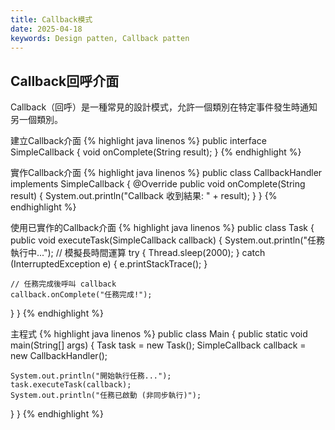 ```yaml
---
title: Callback模式
date: 2025-04-18
keywords: Design patten, Callback patten
---
```

## Callback回呼介面
Callback（回呼）是一種常見的設計模式，允許一個類別在特定事件發生時通知另一個類別。

建立Callback介面
{% highlight java linenos %}
public interface SimpleCallback {
  void onComplete(String result);
}
{% endhighlight %}

實作Callback介面
{% highlight java linenos %}
public class CallbackHandler implements SimpleCallback {
  @Override
  public void onComplete(String result) {
  System.out.println("Callback 收到結果: " + result);
  }
}
{% endhighlight %}

使用已實作的Callback介面
{% highlight java linenos %}
public class Task {
  public void executeTask(SimpleCallback callback) {
    System.out.println("任務執行中...");
    // 模擬長時間運算
    try {
      Thread.sleep(2000);
    } catch (InterruptedException e) {
      e.printStackTrace();
    }
    
    // 任務完成後呼叫 callback
    callback.onComplete("任務完成!");
  }
}
{% endhighlight %}

主程式
{% highlight java linenos %}
public class Main {
  public static void main(String[] args) {
    Task task = new Task();
    SimpleCallback callback = new CallbackHandler();
    
    System.out.println("開始執行任務...");
    task.executeTask(callback);
    System.out.println("任務已啟動 (非同步執行)");
  }
}
{% endhighlight %}